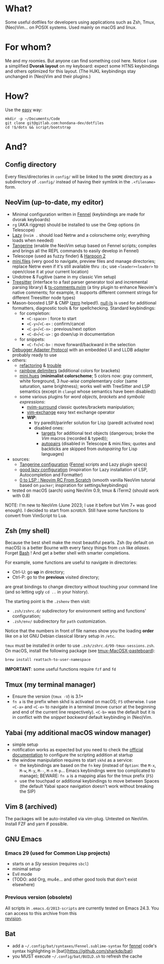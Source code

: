 # What?

Some useful dotfiles for developers using applications such as Zsh, Tmux,
(Neo)Vim... on POSIX systems. Used mainly on macOS and linux.

# For whom?

Me and my roomies. But anyone can find something cool here.
Notice I use a simplified **Dvorak layout** on my keyboard: expect
some HTNS keybindings and others optimized for this layout. 
(The HJKL keybindings stay unchanged in (Neo)Vim and their plugins.)

# How?

Use the [easy](https://github.com/holman/dotfiles) way:

    mkdir -p ~/Documents/Code
    git clone git@gitlab.com:hondana-dev/dotfiles
    cd !$/dots && script/bootstrap

# And?

## Config directory

Every files/directories in `config/` will be linked to the `$HOME` directory as a subdirectory of `.config/` instead of having their symlink in the `.<filename>` form.

## NeoVim (up-to-date, my editor)

- Minimal configuration written in [Fennel](https://fennel-lang.org)
  (keybindings are made for dvorak keyboards)
- `rg` (AKA riggrep) should be installed to use the Grep options (in Telescope)
- [Lazy](https://github.com/folke/lazy.nvim) (`nvim .` should load Netrw and
  a colorscheme only; everything loads when needed)
- [Tangerine](https://github.com/udayvir-singh/tangerine.nvim) (enable the
  NeoVim setup based on Fennel scripts; compiles and brings all the REPL commands
  to easily develop in Fennel) 
- Telescope (used as fuzzy finder) & [Harpoon 2](https://github.com/ThePrimeagen/harpoon/tree/harpoon2)
- [mini.files](https://github.com/echasnovski/mini.files) (very good to navigate,
  preview files and manage directories; replace Netrw even if it's still available
  thru `:Ex`; use `<leader><leader>` to open/close it at your current location)
- Undotree & Fugitive (same in my classic Vim setup)
- [Treesitter](https://github.com/nvim-treesitter/nvim-treesitter) (interface
  to a fast parser generator tool and incremental parsing library) &
  [ts-comments.nvim](https://github.com/folke/ts-comments.nvim) (a tiny
  plugin to enhance Neovim's native comments; for example, it supports
  different comment strings for different Treesitter node types) 
- Mason-boosted LSP & CMP ([zero](https://github.com/VonHeikemen/lsp-zero.nvim)
  helped!). [null-ls](https://github.com/jose-elias-alvarez/null-ls.nvim) is
  used for additional formatters, diagnostic tools & for spellchecking.
  Standard keybindings:
  - for completion:
    - `<C-space>`     : force to start
    - `<C-y>`/`<C-e>` : confirm/cancel
    - `<C-p>`/`<C-n>` : previous/next option
    - `<C-d>`/`<C-u>` : go down/up in documentation
  - for snippets:
    - `<C-f>`/`<C-b>` : move forward/backward in the selection
- [Debugger Adapter Protocol](https://github.com/mfussenegger/nvim-dap) with
  an embedded UI and LLDB adapter probably ready to use
- others:
  - [refactoring](https://github.com/ThePrimeagen/refactoring.nvim) &
  [trouble](https://github.com/folke/trouble.nvim)
  - [rainbow delimiters](https://github.com/HiPhish/rainbow-delimiters.nvim)
    (additional colors for brackets)
  - [mini.hues](https://github.com/echasnovski/mini.hues) (**minimalist
    colorscheme**; 5 colors now: gray comment, white foreground, 3 *hue-wise*
    complementary color (same saturation, same brightness); works well
    with TreeSitter and LSP semantics (except in `clangd` whose semantics
    have been disabled))
  - some various plugins for *word objects*, *brackets* and
    *symbolic expressions*:
    - [nvim-surround](https://github.com/kylechui/nvim-surround) classic
      quotes/brackets manipulation;
    - [vim-exchange](https://github.com/tommcdo/vim-exchange) easy text
      exchange operator
    - **WIP**:
      - try paredit/parinfer solution for Lisp (paredit activated now)
      - disabled ones:
          - [targets](https://github.com/wellle/targets.vim) for additional text
            objects (dangerous; broke the *Vim* macros (recorded & typed));
          - [autopairs](https://github.com/windwp/nvim-autopairs) (disabled in
            Telescope & mini.files; quotes and backticks are skipped from
            *autopairing* for Lisp languages)
- sources:
  - [Tangerine configuration](https://github.com/Massolari/neovim)
  ([Fennel](https://fennel-lang.org/) scripts and Lazy plugin specs)
  - [good lazy configuration](https://github.com/MuhametSmaili/nvim) (inspiration
  for Lazy installation of LSP, Autocompletion and Formatter)
  - [0 to LSP : Neovim RC From Scratch](https://www.youtube.com/watch?v=w7i4amO_zaE)
  (smooth vanilla NeoVim tutorial based on `packer`; inspiration for settings/keybindings)
- tested on macOS (aarch) using NeoVim 0.9, tmux & iTerm2 (should work with 0.8)

NOTE: I'm new to NeoVim (June 2023; I use it before but Vim 7+ was good enough).
I decided to start from *scratch*. Still have some functions to convert from
VimScript to Lua.

## Zsh (my shell)

Because the best shell make the most beautiful pearls. Zsh (by default on macOS) is a better Bourne with every fancy things from `csh` like _aliases_. Forget [Bash](http://www.bash2zsh.com/) ! And get a better shell with smarter completions.

For example, some functions are useful to navigate in directories:

-   Ctrl-U: go **up** in directory;
-   Ctrl-P: go to the **previous** visited directory;

are great bindings to change directory without touching your command line (and so letting ugly `cd ..` in your history).

The starting point is the `.zshenv` then visit:

-   `.zsh/zshrc.d/` subdirectory for environment setting and functions' configuration;
-   `.zsh/env/` subdirectory for `path` customization.

Notice that the numbers in front of file names show you the loading **order** like on a lot GNU Debian classical library setup in `/etc`.

`tmux` must be installed in order to use `.zsh/zshrc.d/99-tmux-sessions.zsh`.
On macOS, install the following package (see [tmux-MacOSX-pasteboard](https://github.com/ChrisJohnsen/tmux-MacOSX-pasteboard)):

```sh
brew install reattach-to-user-namespace
```

**IMPORTANT**: some useful functions require `fzf` and `fd`

## Tmux (my terminal manager)

- Ensure the version (`tmux -V`) is 3.1+
- `fn a` is the prefix when skhd is activated on macOS; `F5` otherwise.
  I use `<C-a>` and `<C-e>` to navigate in a terminal (move cursor at the
  beginning and end of the current line respectively). `<C-b>` was the default
  but it is in conflict with the *snippet backward* default keybinding in
  (Neo)Vim.

## Yabai (my additional macOS window manager)

- simple setup
- notification works as expected but you need to check the
[official documentation](https://github.com/koekeishiya/yabai/wiki/Installing-yabai-(latest-release))
to configure the scripting addition at startup
- the window manipulation requires to start `skhd` as a service:
  - the keybindings are based on the `fn` key (instead of `Option`:
    the `M-x`, `M-w`, `M-y`, `M--`, `M-n` `M-p`... Emacs keybindings were
    too complicated to manage); BEWARE: `fn a` is a mapping alias for the
    tmux prefix (`F5`)
  - use the touchpad or additional keybindings to move between Spaces (the
    default Yabai space navigation doesn't work without breaking the SIP)

## Vim 8 (archived)

The packages will be auto-installed via vim-plug. Untested on NeoVim. Install FZF and yarn if possible.

## GNU Emacs

### Emacs 29 (used for Common Lisp projects)

- starts on a *Sly* session (requires `sbcl`)
- minimal setup
- Evil mode
- (TODO: add Org, mu4e... and other good tools that don't exist elsewhere)

### Previous version (obsolete)

All scripts in `.emacs.d/2013-scripts` are currently tested on Emacs 24.3.
You can access to this archive from this  
[revision](https://github.com/martialboniou/dotfiles/tree/db66a2a41cd4fc950a378088de126f5ffef67a19).

## Bat

- add a `~/.config/bat/syntaxes/Fennel.sublime-syntax` for
  [fennel](https://fennel-lang.org) code's syntax highlighting
  in [bat](https://github.com/sharkdp/bat}
- you MUST execute `~/.config/bat/BUILD.sh` to refresh the cache 
